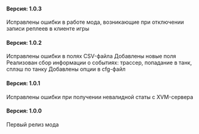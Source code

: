 ﻿#### Версия: 1.0.3
Исправлены ошибки в работе мода, возникающие при отключении записи реплеев в клиенте игры

#### Версия: 1.0.2
Исправлены ошибки в полях CSV-файла
Добавлены новые поля
Реализован сбор информации о событиях: трассер, попадание в танк, сплэш по танку
Добавлены опции в cfg-файл

#### Версия: 1.0.1
Исправлены ошибки при получении невалидной статы с XVM-сервера

#### Версия: 1.0.0
Первый релиз мода